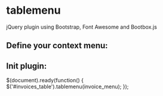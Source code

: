tablemenu
=========

jQuery plugin using Bootstrap, Font Awesome and Bootbox.js



## Define your context menu:
<script type="text/javascript">
var invoice_menu = {

	'width'         :   265,

	'column'        :   2,

	'position'      :   'right',

	'menu_items'    : {
	  	'del' : {
	            'url'           :   'delete/',
	            'title'         :   'delete',
	            'icon'          :   'icon-remove icon-big icon-red',
	            'confirm'       :   'Do you want to delete <strong>invoice $(id)</strong> of cutsomer <strong>$(customer)<\/strong>?',
	            
	        }
	}
}
</script>


## Init plugin:

$(document).ready(function() {
   $('#invoices_table').tablemenu(invoice_menu);
});




